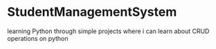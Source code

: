 # StudentManagementSystem
learning Python through simple projects where i can learn about CRUD operations on python
